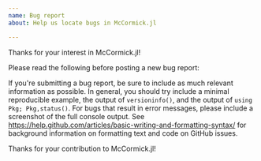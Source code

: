 ```yaml
---
name: Bug report
about: Help us locate bugs in McCormick.jl

---
```


Thanks for your interest in McCormick.jl!

Please read the following before posting a new bug report:

If you're submitting a bug report, be sure to include as much relevant information
as possible. In general, you should try include a minimal reproducible example,
the output of `versioninfo()`, and the output of `using Pkg; Pkg,status()`. For
bugs that result in error messages, please include a screenshot of the full
console output. See https://help.github.com/articles/basic-writing-and-formatting-syntax/
for background information  on formatting text and code on GitHub issues.

Thanks for your contribution to McCormick.jl!
